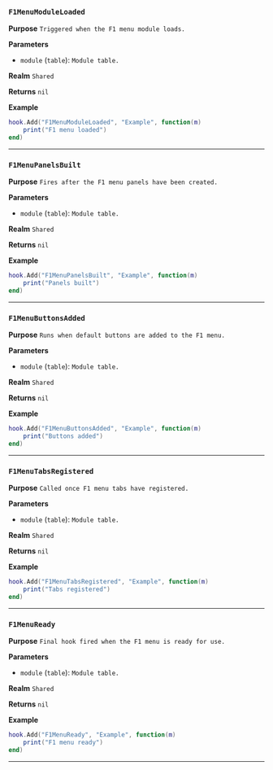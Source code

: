 ### `F1MenuModuleLoaded`

**Purpose**
`Triggered when the F1 menu module loads.`

**Parameters**
* `module` (`table`): `Module table.`

**Realm**
`Shared`

**Returns**
`nil`

**Example**
```lua
hook.Add("F1MenuModuleLoaded", "Example", function(m)
    print("F1 menu loaded")
end)
```

---

### `F1MenuPanelsBuilt`

**Purpose**
`Fires after the F1 menu panels have been created.`

**Parameters**
* `module` (`table`): `Module table.`

**Realm**
`Shared`

**Returns**
`nil`

**Example**
```lua
hook.Add("F1MenuPanelsBuilt", "Example", function(m)
    print("Panels built")
end)
```

---

### `F1MenuButtonsAdded`

**Purpose**
`Runs when default buttons are added to the F1 menu.`

**Parameters**
* `module` (`table`): `Module table.`

**Realm**
`Shared`

**Returns**
`nil`

**Example**
```lua
hook.Add("F1MenuButtonsAdded", "Example", function(m)
    print("Buttons added")
end)
```

---

### `F1MenuTabsRegistered`

**Purpose**
`Called once F1 menu tabs have registered.`

**Parameters**
* `module` (`table`): `Module table.`

**Realm**
`Shared`

**Returns**
`nil`

**Example**
```lua
hook.Add("F1MenuTabsRegistered", "Example", function(m)
    print("Tabs registered")
end)
```

---

### `F1MenuReady`

**Purpose**
`Final hook fired when the F1 menu is ready for use.`

**Parameters**
* `module` (`table`): `Module table.`

**Realm**
`Shared`

**Returns**
`nil`

**Example**
```lua
hook.Add("F1MenuReady", "Example", function(m)
    print("F1 menu ready")
end)
```

---
